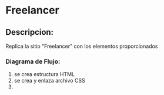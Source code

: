 # Freelancer
## Descripcion:
Replica la sitio "Freelancer" con los elementos proporcionados
### Diagrama de Flujo:
1. se crea estructura HTML
2. se crea y enlaza archivo CSS
3.

